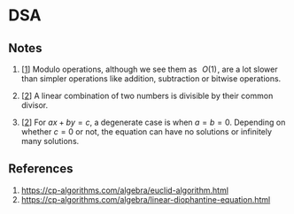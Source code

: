 # DSA

## Notes

1. [[1]] Modulo operations, although we see them as  
$O(1)$ , are a lot slower than simpler operations like addition, subtraction or bitwise operations.

1. [[2]] A linear combination of two numbers is divisible by their common divisor.

1. [[2]] For $ax + by = c$, a degenerate case is when $a = b = 0$. Depending on whether $c = 0$ or not, the equation can have no solutions or infinitely many solutions.

## References

[1]: https://cp-algorithms.com/algebra/euclid-algorithm.html
[2]: https://cp-algorithms.com/algebra/linear-diophantine-equation.html

1. https://cp-algorithms.com/algebra/euclid-algorithm.html
2. https://cp-algorithms.com/algebra/linear-diophantine-equation.html